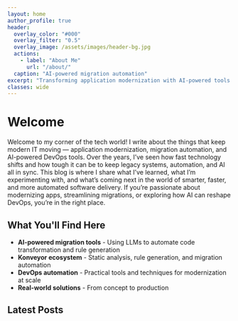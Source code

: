 ```yaml
---
layout: home
author_profile: true
header:
  overlay_color: "#000"
  overlay_filter: "0.5"
  overlay_image: /assets/images/header-bg.jpg
  actions:
    - label: "About Me"
      url: "/about/"
  caption: "AI-powered migration automation"
excerpt: "Transforming application modernization with AI-powered tools and automation"
classes: wide
---
```


# Welcome

Welcome to my corner of the tech world! I write about the things that keep modern IT moving — application modernization, migration automation, and AI-powered DevOps tools. Over the years, I’ve seen how fast technology shifts and how tough it can be to keep legacy systems, automation, and AI all in sync. This blog is where I share what I’ve learned, what I’m experimenting with, and what’s coming next in the world of smarter, faster, and more automated software delivery. If you’re passionate about modernizing apps, streamlining migrations, or exploring how AI can reshape DevOps, you’re in the right place.

## What You'll Find Here

- **AI-powered migration tools** - Using LLMs to automate code transformation and rule generation
- **Konveyor ecosystem** - Static analysis, rule generation, and migration automation
- **DevOps automation** - Practical tools and techniques for modernization at scale
- **Real-world solutions** - From concept to production

## Latest Posts
